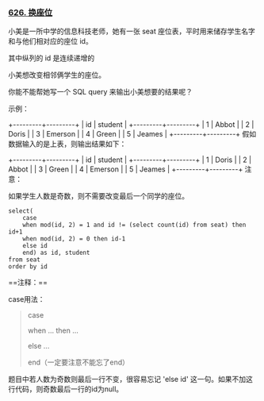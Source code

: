 ### [626. 换座位](https://leetcode-cn.com/problems/exchange-seats/)

小美是一所中学的信息科技老师，她有一张 seat 座位表，平时用来储存学生名字和与他们相对应的座位 id。

其中纵列的 id 是连续递增的

小美想改变相邻俩学生的座位。

你能不能帮她写一个 SQL query 来输出小美想要的结果呢？

 

示例：

+---------+---------+
|    id   | student |
+---------+---------+
|    1    | Abbot   |
|    2    | Doris   |
|    3    | Emerson |
|    4    | Green   |
|    5    | Jeames  |
+---------+---------+
假如数据输入的是上表，则输出结果如下：

+---------+---------+
|    id   | student |
+---------+---------+
|    1    | Doris   |
|    2    | Abbot   |
|    3    | Green   |
|    4    | Emerson |
|    5    | Jeames  |
+---------+---------+
注意：

如果学生人数是奇数，则不需要改变最后一个同学的座位。



```mysql
select(
    case
    when mod(id, 2) = 1 and id != (select count(id) from seat) then id+1
    when mod(id, 2) = 0 then id-1
    else id
    end) as id, student
from seat
order by id
```



==注释：==

case用法：

>case
>
>when ... then ...
>
>else ...
>
>end（一定要注意不能忘了end）

题目中若人数为奇数则最后一行不变，很容易忘记 'else id' 这一句。如果不加这行代码，则奇数最后一行的id为null。

